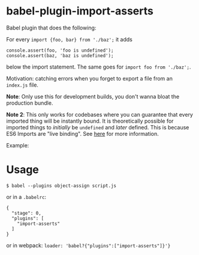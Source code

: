 # babel-plugin-import-asserts
Babel plugin that does the following:

For every `import {foo, bar} from './baz';` it adds 
```
console.assert(foo, 'foo is undefined'); 
console.assert(baz, 'baz is undefined');
```
below the import statement. The same goes for `import foo from './baz';`.

Motivation: catching errors when you forget to export a file from an `index.js` file.

**Note**: Only use this for development builds, you don't wanna bloat the production bundle. 

**Note 2**: This only works for codebases where you can guarantee that every imported thing will be instantly bound. It is theoretically possible for imported things  to *initially* be `undefined` and *later* defined. This is because ES6 Imports are "live binding". See [here](https://github.com/ModuleLoader/es6-module-loader/wiki/Circular-References-&-Bindings) for more information. 

Example:
# Usage
```
$ babel --plugins object-assign script.js
```

or in a `.babelrc`:
```
{
  "stage": 0,
  "plugins": [
    "import-asserts"
  ]
}
```

or in webpack:
`loader: 'babel?{"plugins":["import-asserts"]}'}`
